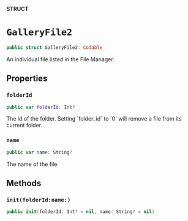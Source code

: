 **STRUCT**

# `GalleryFile2`

```swift
public struct GalleryFile2: Codable
```

An individual file listed in the File Manager.

## Properties
### `folderId`

```swift
public var folderId: Int?
```

The id of the folder. Setting &#x60;folder_id&#x60; to &#x60;0&#x60; will remove a file from its current folder.

### `name`

```swift
public var name: String?
```

The name of the file.

## Methods
### `init(folderId:name:)`

```swift
public init(folderId: Int? = nil, name: String? = nil)
```
